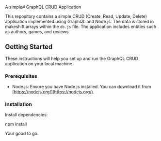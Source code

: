 
A simple# GraphQL CRUD Application

This repository contains a simple CRUD (Create, Read, Update, Delete) application implemented using GraphQL and Node.js. The data is stored in makeshift arrays within the `db.js` file. The application includes entities such as authors, games, and reviews.

## Getting Started

These instructions will help you set up and run the GraphQL CRUD application on your local machine.

### Prerequisites

- Node.js: Ensure you have Node.js installed. You can download it from [https://nodejs.org/](https://nodejs.org/).

### Installation
  
Install dependencies:

npm install

Your good to go.